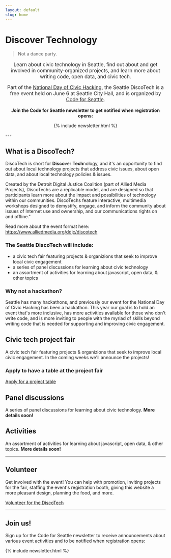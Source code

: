 ```yaml
---
layout: default
slug: home
---
```


# **Disco**ver **Tech**nology

> Not a dance party.

<div style="text-align:center;">
<p style="font-size:110%;">
  Learn about civic technology in Seattle, find out about and get involved in community-organized projects, and learn more about writing code, open data, and civic tech.
</p>

<p style="font-size:110%;">Part of the <a href="http://hackforchange.org/">National Day of Civic Hacking</a>, the Seattle DiscoTech is a free event held on June 6 at Seattle City Hall, and is organized by <a href="http://codeforseattle.org">Code for Seattle</a>.</p>

<p><b>Join the Code for Seattle newsletter to get notified when registration opens:</b></p>

{% include newsletter.html %}
</div>
---

## What is a DiscoTech?

DiscoTech is short for **Disco**ver **Tech**nology, and it's an opportunity to find out about local technology projects that address civic issues, about open data, and about local technology policies & issues.

Created by the Detroit Digital Justice Coalition (part of Allied Media Projects), DiscoTechs are a replicable model, and are designed so that participants learn more about the impact and possibilities of technology within our communities. DiscoTechs feature interactive, multimedia workshops designed to demystify, engage, and inform the community about issues of Internet use and ownership, and our communications rights on and offline."

Read more about the event format here: https://www.alliedmedia.org/ddjc/discotech

### The Seattle DiscoTech will include:

- a civic tech fair featuring projects & organizions that seek to improve local civic engagement
- a series of panel discussions for learning about civic technology
- an assortment of activities for learning about javascript, open data, & other topics

### Why not a hackathon?

Seattle has many hackathons, and previously our event for the National Day of Civic Hacking has been a hackathon. This year our goal is to hold an event that's more inclusive, has more activities available for those who don't write code, and is more inviting to people with the myriad of skills beyond writing code that is needed for supporting and improving civic engagement.

## Civic tech project fair

A civic tech fair featuring projects & organizions that seek to improve local civic engagement. In the coming weeks we'll announce the projects!

### Apply to have a table at the project fair

<a href="http://goo.gl/forms/f2XqYgjVDU" class="button">Apply for a project table</a>

## Panel discussions

A series of panel discussions for learning about civic technology. **More details soon!**

## Activities

An assortment of activities for learning about javascript, open data, & other topics. **More details soon!**

---


## Volunteer

Get involved with the event! You can help with promotion, inviting projects for the fair, staffing the event's registration booth, giving this website a more pleasant design, planning the food, and more.

<a href="http://goo.gl/forms/U15lQ8BTXL" class="button">Volunteer for the DiscoTech</a>

---

## Join us!

Sign up for the Code for Seattle newsletter to receive announcements about various event activities and to be notified when registration opens:

{% include newsletter.html %}


